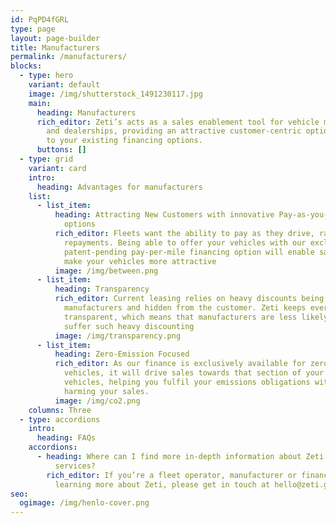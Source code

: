 ```yaml
---
id: PqPD4fGRL
type: page
layout: page-builder
title: Manufacturers
permalink: /manufacturers/
blocks:
  - type: hero
    variant: default
    image: /img/shutterstock_1491230117.jpg
    main:
      heading: Manufacturers
      rich_editor: Zeti’s acts as a sales enablement tool for vehicle manufacturers
        and dealerships, providing an attractive customer-centric option to add
        to your existing financing options.
      buttons: []
  - type: grid
    variant: card
    intro:
      heading: Advantages for manufacturers
    list:
      - list_item:
          heading: Attracting New Customers with innovative Pay-as-you-Use financing
            options
          rich_editor: Fleets want the ability to pay as they drive, rather than fixed
            repayments. Being able to offer your vehicles with our exclusive,
            patent-pending pay-per-mile financing option will enable sales and
            make your vehicles more attractive
          image: /img/between.png
      - list_item:
          heading: Transparency
          rich_editor: Current leasing relies on heavy discounts being given by vehicle
            manufacturers and hidden from the customer. Zeti keeps everything
            transparent, which means that manufacturers are less likely to
            suffer such heavy discounting
          image: /img/transparency.png
      - list_item:
          heading: Zero-Emission Focused
          rich_editor: As our finance is exclusively available for zero-emission capable
            vehicles, it will drive sales towards that section of your range of
            vehicles, helping you fulfil your emissions obligations without
            harming your sales.
          image: /img/co2.png
    columns: Three
  - type: accordions
    intro:
      heading: FAQs
    accordions:
      - heading: Where can I find more in-depth information about Zeti's products and
          services?
        rich_editor: If you’re a fleet operator, manufacturer or financier interested in
          learning more about Zeti, please get in touch at hello@zeti.group.
seo:
  ogimage: /img/henlo-cover.png
---
```

